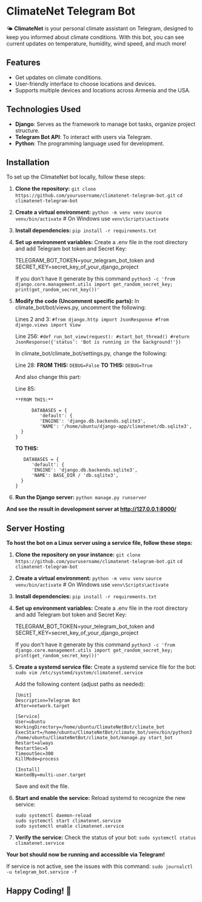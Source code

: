 # ClimateNet Telegram Bot

🌤️ **ClimateNet** is your personal climate assistant on Telegram, designed to keep you informed about climate conditions. With this bot, you can see current updates on temperature, humidity, wind speed, and much more!

## Features

- Get updates on climate conditions.
- User-friendly interface to choose locations and devices.
- Supports multiple devices and locations across Armenia and the USA.

## Technologies Used

- **Django**:  Serves as the framework to manage bot tasks, organize project structure.
- **Telegram Bot API**: To interact with users via Telegram.
- **Python**: The programming language used for development.

## Installation

To set up the ClimateNet bot locally, follow these steps:

1. **Clone the repository:**
   `git clone https://github.com/yourusername/climatenet-telegram-bot.git`
   `cd climatenet-telegram-bot`
   
2. **Create a virtual environment:**
   `python -m venv venv`
   `source venv/bin/activate`  # On Windows use `venv\Scripts\activate`
   
3. **Install dependencies:**
   `pip install -r requirements.txt`
   
4. **Set up environment variables:**
   Create a .env file in the root directory and add Telegram bot token and Secret Key:

   TELEGRAM_BOT_TOKEN=your_telegram_bot_token and SECRET_KEY=secret_key_of_your_django_project 

   If you don't have it generate by this command `python3 -c 'from django.core.management.utils import get_random_secret_key; print(get_random_secret_key())'`

5. **Modify the code (Uncomment specific parts):**
   In climate_bot/bot/views.py, uncomment the following:
   
      Lines 2 and 3:
         `#from django.http import JsonResponse
         #from django.views import View`

   Line 256:
         `#def run_bot_view(request):
            #start_bot_thread()
            #return JsonResponse({'status': 'Bot is running in the background!'})`

   In climate_bot/climate_bot/settings.py, change the following:

      Line 28:
         **FROM THIS:** 
            ```DEBUG=False```
         **TO THIS:**
            ```DEBUG=True```

   And also change this part: 

      Line 85:

       **FROM THIS:**  
      ```
            DATABASES = {
               'default': {
               'ENGINE': 'django.db.backends.sqlite3',
               'NAME': '/home/ubuntu/django-app/climatenet/db.sqlite3',
        }
      }
      ```

      **TO THIS:**
      ```
         DATABASES = {
            'default': {
            'ENGINE': 'django.db.backends.sqlite3',
            'NAME': BASE_DIR / 'db.sqlite3',
        }
      }
      ```
7. **Run the Django server:**
    `python manage.py runserver`

**And see the result in development server at http://127.0.0.1:8000/**


## Server Hosting

**To host the bot on a Linux server using a service file, follow these steps:**
   1. **Clone the repository on your instance:**
      `git clone https://github.com/yourusername/climatenet-telegram-bot.git`
      `cd climatenet-telegram-bot`
   
   2. **Create a virtual environment:**
      `python -m venv venv`
      `source venv/bin/activate`  # On Windows use `venv\Scripts\activate`

   3. **Install dependencies:**
      `pip install -r requirements.txt`

   4. **Set up environment variables:**
      Create a .env file in the root directory and add Telegram bot token and Secret Key:

      TELEGRAM_BOT_TOKEN=your_telegram_bot_token and SECRET_KEY=secret_key_of_your_django_project 

      If you don't have it generate by this command `python3 -c 'from django.core.management.utils import get_random_secret_key; print(get_random_secret_key())'`

   5. **Create a systemd service file:**
      Create a systemd service file for the bot:
      `sudo vim /etc/systemd/system/climatenet.service`
      
      Add the following content (adjust paths as needed):
      ```
      [Unit]
      Description=Telegram Bot
      After=network.target
   
      [Service]
      User=ubuntu
      WorkingDirectory=/home/ubuntu/ClimateNetBot/climate_bot
      ExecStart=/home/ubuntu/ClimateNetBot/climate_bot/venv/bin/python3 /home/ubuntu/ClimateNetBot/climate_bot/manage.py start_bot
      Restart=always
      RestartSec=5
      TimeoutSec=300
      KillMode=process
   
      [Install]
      WantedBy=multi-user.target
      ```
      Save and exit the file.

   6. **Start and enable the service:**
   Reload systemd to recognize the new service:
      ```
      sudo systemctl daemon-reload
      sudo systemctl start climatenet.service
      sudo systemctl enable climatenet.service
      ```

   7. **Verify the service:**
   Check the status of your bot:
      `sudo systemctl status climatenet.service`


   **Your bot should now be running and accessible via Telegram!**

   If service is not active, see the issues with this command:
      `sudo journalctl -u telegram_bot.service -f`

## Happy Coding! 🚀


